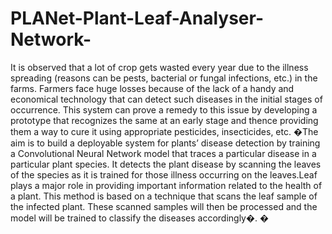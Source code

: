 # PLANet-Plant-Leaf-Analyser-Network-
It is observed that a lot of crop gets wasted every year due to the illness spreading (reasons  can be pests, bacterial or fungal infections, etc.) in the farms. Farmers face huge losses  because of the lack of a handy and economical technology that can detect such diseases in  the initial stages of occurrence. This system can prove a remedy to this issue by developing a  prototype that recognizes the same at an early stage and thence providing them a way to  cure it using appropriate pesticides, insecticides, etc. �The aim is to build a deployable system for plants’ disease detection by training a Convolutional Neural  Network model that traces a particular disease in a particular plant species. It detects the  plant disease by scanning the leaves of the species as it is trained for those illness occurring on the leaves.Leaf plays a major role in providing important information related to the health of a plant. This method is based on a technique that scans the leaf sample of the infected plant. These scanned samples will then be processed and the model will be trained to classify the diseases  accordingly�. �
